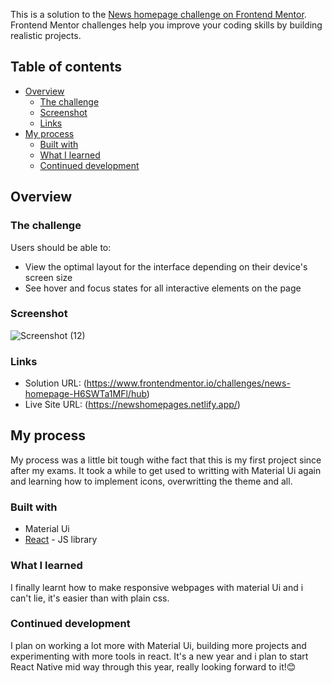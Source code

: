 This is a solution to the [News homepage challenge on Frontend Mentor](https://www.frontendmentor.io/challenges/news-homepage-H6SWTa1MFl). Frontend Mentor challenges help you improve your coding skills by building realistic projects. 

## Table of contents

- [Overview](#overview)
  - [The challenge](#the-challenge)
  - [Screenshot](#screenshot)
  - [Links](#links)
- [My process](#my-process)
  - [Built with](#built-with)
  - [What I learned](#what-i-learned)
  - [Continued development](#continued-development)
 


## Overview

### The challenge

Users should be able to:

- View the optimal layout for the interface depending on their device's screen size
- See hover and focus states for all interactive elements on the page

### Screenshot

![Screenshot (12)](https://user-images.githubusercontent.com/67767150/210159068-cf1b2ae8-49ff-4289-b431-82ad5a25df85.png)




### Links

- Solution URL: (https://www.frontendmentor.io/challenges/news-homepage-H6SWTa1MFl/hub)
- Live Site URL: (https://newshomepages.netlify.app/)

## My process
My process was a little bit tough withe fact that this is my first project since after my exams. It took a while to get used to writting with Material Ui again and learning how to implement icons, overwritting the theme and all.

### Built with
- Material Ui
- [React](https://reactjs.org/) - JS library


### What I learned
I finally learnt how to make responsive webpages with material Ui and i can't lie, it's easier than with plain css.

### Continued development
I plan on working a lot more with Material Ui, building more projects and experimenting with more tools in react. It's a new year and i plan to start React Native mid way through this year, really looking forward to it!😊

